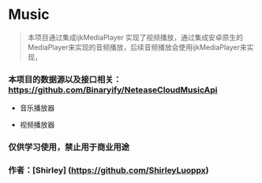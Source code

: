 # Music
> 本项目通过集成ijkMediaPlayer 实现了视频播放，通过集成安卓原生的MediaPlayer来实现的音频播放，后续音频播放会使用ijkMediaPlayer来实现，


### 本项目的数据源以及接口相关：https://github.com/Binaryify/NeteaseCloudMusicApi

- 音乐播放器

- 视频播放器

### 仅供学习使用，禁止用于商业用途

### 作者：[Shirley] (https://github.com/ShirleyLuoppx)
